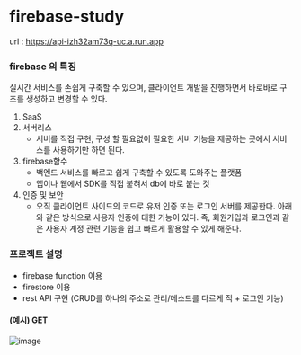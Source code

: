 # firebase-study

url : https://api-izh32am73q-uc.a.run.app


### firebase 의 특징 
실시간 서비스를 손쉽게 구축할 수 있으며, 클라이언트 개발을 진행하면서 바로바로 구조를 생성하고 변경할 수 있다.

1. SaaS
2. 서버리스
   - 서버를 직접 구현, 구성 할 필요없이 필요한 서버 기능을 제공하는 곳에서 서비스를 사용하기만 하면 된다.
3. firebase함수
   -  백엔드 서비스를 빠르고 쉽게 구축할 수 있도록 도와주는 플랫폼
   -  앱이나 웹에서 SDK를 직접 붙혀서 db에 바로 붙는 것
4. 인증 및 보안
   - 오직 클라이언트 사이드의 코드로 유저 인증 또는 로그인 서버를 제공한다. 아래와 같은 방식으로 사용자 인증에 대한 기능이 있다. 즉, 회원가입과 로그인과 같은 사용자 계정 관련 기능을 쉽고 빠르게 활용할 수 있게 해준다.


### 프로젝트 설명
- firebase function 이용
- firestore 이용
- rest API 구현 (CRUD를 하나의 주소로 관리/메소드를 다르게 적 + 로그인 기능)



#### (예시) GET

  
![image](https://github.com/gmlwndla97/firebase-study/assets/37864097/2106b3d4-3693-4876-8202-df3fa3b40c26)

  

